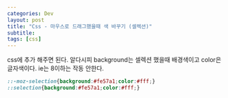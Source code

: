 ```yaml
---
categories: Dev
layout: post
title: "Css - 마우스로 드래그했을때 색 바꾸기 (셀렉션)"
subtitle: 
tags: [css]
---
```

css에 추가 해주면 된다. 알다시피 background는 셀렉션 했을때 배경색이고 color은 글자색이다. ie는 8이하는 작동 안한다.
<!--more-->

```css
::-moz-selection{background:#fe57a1;color:#fff;}
::selection{background:#fe57a1;color:#fff;}
```